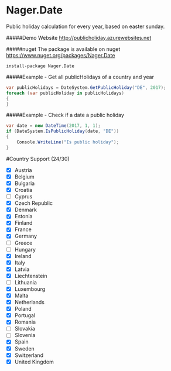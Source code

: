 Nager.Date
==========

Public holiday calculation for every year, based on easter sunday.

#####Demo Website
http://publicholiday.azurewebsites.net

#####nuget
The package is available on nuget
https://www.nuget.org/packages/Nager.Date
```
install-package Nager.Date
```

#####Example - Get all publicHolidays of a country and year
```cs
var publicHolidays = DateSystem.GetPublicHoliday("DE", 2017);
foreach (var publicHoliday in publicHolidays)
{
}
```

#####Example - Check if a date a public holiday
```cs
var date = new DateTime(2017, 1, 1);
if (DateSystem.IsPublicHoliday(date, "DE"))
{
	Console.WriteLine("Is public holiday");
}
```

#Country Support (24/30)
- [x] Austria
- [x] Belgium
- [x] Bulgaria
- [x] Croatia
- [ ] Cyprus
- [x] Czech Republic
- [x] Denmark
- [x] Estonia
- [x] Finland
- [x] France
- [x] Germany
- [ ] Greece
- [ ] Hungary
- [x] Ireland
- [x] Italy
- [x] Latvia
- [x] Liechtenstein
- [ ] Lithuania
- [x] Luxembourg
- [x] Malta
- [x] Netherlands
- [x] Poland
- [x] Portugal
- [x] Romania
- [ ] Slovakia
- [ ] Slovenia
- [x] Spain
- [x] Sweden
- [x] Switzerland
- [x] United Kingdom
